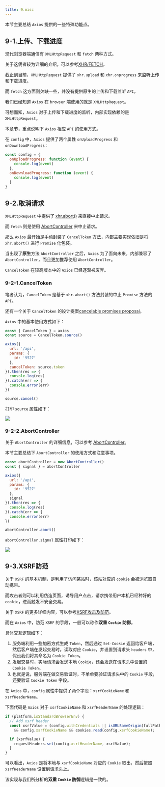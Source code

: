 ```yaml
---
title: 9.misc
---
```


本节主要总结 `Axios` 提供的一些特殊功能点。

## 9-1.上传、下载进度

现代浏览器端通信有 `XMLHttpRequest` 和 `fetch` 两种方式。

关于这俩者较为详细的介绍，可以参考[XHR/FETCH](../../../cs/http/xhr-fetch.md)。

截止到目前，`XMLHttpRequest` 提供了 `xhr.upload` 和 `xhr.onprogress` 来监听上传和下载进度。

而 `fetch` 这方面则欠缺一些，并没有提供原生的上传和下载监听 `API`。

我们已经知道 `Axios` 在 `browser` 端使用的就是 `XMLHttpRequest`。

可想而知，`Axios` 对于上传和下载进度的监听，内部实现依赖的是 `XMLHttpRequest`。

本章节，重点说明下 `Axios` 相应 `API` 的使用方式。

在 `config` 中，`Axios` 提供了两个属性 `onUploadProgress` 和 `onDownloadProgress`：

```js
const config = {
  onUploadProgress: function (event) {
    console.log(event)
  },
  onDownloadProgress: function (event) {
    console.log(event)
  }
}
```

## 9-2.取消请求

`XMLHttpRequest` 中提供了 [xhr.abort()](../../../cs/http/xhr-fetch.md#_2-6-中止请求) 来直接中止请求。

而 `fetch` 则是使用 [AbortController](../../../cs/http/xhr-fetch.md#_3-7-中止请求) 来中止请求。

那么 `Axios` 最开始是手动封装了 `CancelToken` 方法，内部主要实现依旧是将 `xhr.abort()` 进行 `Promise` 化包装。

当出现了**原生**方法 `AbortController` 之后，`Axios` 为了面向未来，内部兼容了 `AbortController`，而且更加推荐使用 `AbortController`。

`CancelToken` 在较高版本中的 `Axios` 已经逐渐被废弃。

### 9-2-1.CancelToken

笔者认为，`CancelToken` 是基于 `xhr.abort()` 方法封装的中止 `Promise` 方法的 `API`。

还有一个关于 `CancelToken` 的设计提案[cancelable promises proposal](https://github.com/tc39/proposal-cancelable-promises)。

`Axios` 中的基本使用方式如下：

```js
const { CancelToken } = axios
const source = CancelToken.source()

axios({
  url: '/api',
  params: {
    id: '9527'
  },
  cancelToken: source.token
}).then(res => {
  console.log(res)
}).catch(err => {
  console.error(err)
})

source.cancel()
```

打印 `source` 属性如下：

![](https://raw.githubusercontent.com/oneyoung19/vuepress-blog-img/main/img/20230218201840.png)

### 9-2-2.AbortController

关于 `AbortController` 的详细信息，可以参考 [AbortController](../../../cs/http/xhr-fetch.md#_3-7-中止请求)。

本节主要总结下 `AbortController` 的使用方式和注意事项。

```js
const abortController = new AbortController()
const { signal } = abortController

axios({
  url: '/api',
  params: {
    id: '9527'
  },
  signal
}).then(res => {
  console.log(res)
}).catch(err => {
  console.error(err)
})

abortController.abort()
```

`abortController.signal` 属性打印如下：

![](https://raw.githubusercontent.com/oneyoung19/vuepress-blog-img/main/img/20230218192904.png)

## 9-3.XSRF防范

关于 `XSRF` 的基本机制，是利用了访问某站时，该站对应的 `cookie` 会被浏览器自动携带。

而攻击者则可以利用伪造页面，诱导用户点击，请求携带用户本机已经种好的 `cookie`，进而触发不安全交易。

关于 `XSRF` 的更多详细内容，可以参考[XSRF攻击及防范](../../../cs/http/cookie.md#_5-xsrf攻击及防范)。

而在 `Axios` 中，防范 `XSRF` 的手段，一般可以称作**双重 `Cookie` 防御**。

具体交互逻辑如下：

1. 服务端利用一些加密方式生成 `Token`，然后通过 `Set-Cookie` 返回给客户端，然后客户端在发起交易时，读取对应 `Cookie`，并设置到请求头 `headers` 中，假设我们将其命名为 `Cookie Token`。
2. 发起交易时，实际请求会发送本地 `Cookie`，还会发送在请求头中设置的 `Cookie Token`。
3. 也就是说，服务端在做交易验证时，不单单要验证请求头中的 `Cookie` 字段，还要验证 `Cookie Token` 字段。

在 `Axios` 中，`config` 属性中提供了两个字段：`xsrfCookieName` 和 `xsrfHeaderName`。

下面代码是 `Axios` 对于 `xsrfCookieName` 和 `xsrfHeaderName` 的处理逻辑：

```js
if (platform.isStandardBrowserEnv) {
  // Add xsrf header
  const xsrfValue = (config.withCredentials || isURLSameOrigin(fullPath))
    && config.xsrfCookieName && cookies.read(config.xsrfCookieName);

  if (xsrfValue) {
    requestHeaders.set(config.xsrfHeaderName, xsrfValue);
  }
}
```

可以看出，`Axios` 是将本地与 `xsrfCookieName` 对应的 `Cookie` 取出，然后按照 `xsrfHeaderName` 设置到请求头上。

该实现与我们所分析的**双重 `Cookie` 防御**逻辑是一致的。
